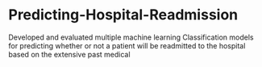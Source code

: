 # Predicting-Hospital-Readmission
Developed and evaluated multiple machine learning Classification models for predicting whether or not a patient will be readmitted to the hospital based on the extensive past medical
